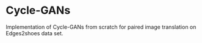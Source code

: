 # Cycle-GANs
Implementation of Cycle-GANs from scratch for paired image translation on Edges2shoes data set.

